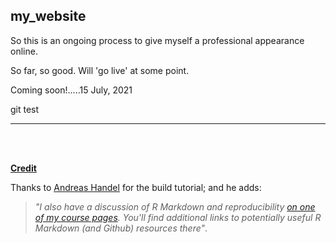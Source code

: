 ## my_website

So this is an ongoing process to give myself a professional appearance online.

So far, so good. Will 'go live' at some point.

Coming soon!.....15 July, 2021

git test


***

<br>
<br>

__<u>Credit</u>__

Thanks to [Andreas Handel](https://www.andreashandel.com/post/github-website/) for the build tutorial; and he adds:

>_"I also have a discussion of R Markdown and reproducibility [on one of my course pages](https://andreashandel.github.io/MADAcourse/1e_ToolsforReproducibility.html). You'll find additional links to potentially useful R Markdown (and Github) resources there"_.
